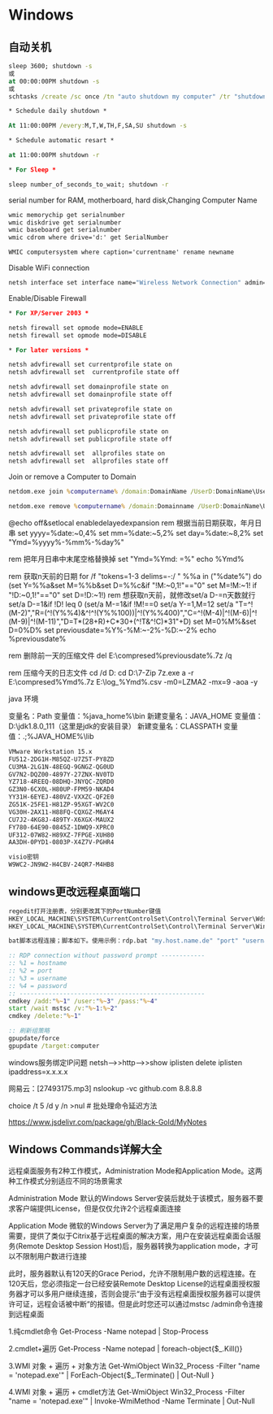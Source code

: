 ﻿# Windows

## 自动关机

```bat
sleep 3600; shutdown -s
或
at 00:00:00PM shutdown -s
或
schtasks /create /sc once /tn "auto shutdown my computer" /tr "shutdown -s" /st 15:30

* Schedule daily shutdown *

At 11:00:00PM /every:M,T,W,TH,F,SA,SU shutdown -s

* Schedule automatic resart *

at 11:00:00PM shutdown -r

* For Sleep *

sleep number_of_seconds_to_wait; shutdown -r

```

serial number for RAM, motherboard, hard disk,Changing Computer Name

```bat
wmic memorychip get serialnumber
wmic diskdrive get serialnumber
wmic baseboard get serialnumber
wmic cdrom where drive='d:' get SerialNumber

WMIC computersystem where caption='currentname' rename newname
```

Disable WiFi connection

```bat
netsh interface set interface name="Wireless Network Connection" admin=DISABLED
```

Enable/Disable Firewall

```bat
* For XP/Server 2003 *

netsh firewall set opmode mode=ENABLE
netsh firewall set opmode mode=DISABLE

* For later versions *

netsh advfirewall set currentprofile state on
netsh advfirewall set  currentprofile state off

netsh advfirewall set domainprofile state on
netsh advfirewall set domainprofile state off

netsh advfirewall set privateprofile state on
netsh advfirewall set privateprofile state off

netsh advfirewall set publicprofile state on
netsh advfirewall set publicprofile state off

netsh advfirewall set  allprofiles state on
netsh advfirewall set  allprofiles state off
```

Join or remove a Computer to Domain

```bat
netdom.exe join %computername% /domain:DomainName /UserD:DomainName\UserName /PasswordD:Password

netdom.exe remove %computername% /domain:Domainname /UserD:DomainName\UserName /PasswordD:Password
```

@echo off&setlocal enabledelayedexpansion
rem 根据当前日期获取，年月日串
set yyyy=%date:~0,4%
set mm=%date:~5,2%
set day=%date:~8,2%
set "Ymd=%yyyy%-%mm%-%day%"

rem 把年月日串中末尾空格替换掉
set "Ymd=%Ymd: =%"
echo %Ymd%

rem 获取n天前的日期
for /f "tokens=1-3 delims=-:/ " %%a in ("%date%") do (set Y=%%a&set M=%%b&set D=%%c&if "!M:~0,1!"=="0" set M=!M:~1!
if "!D:~0,1!"=="0" set D=!D:~1!)
rem 想获取n天前，就修改set/a D-=n天数就行
set/a D-=1&if !D! leq 0 (set/a M-=1&if !M!==0 set/a Y-=1,M=12
set/a "T=^!(M-2)","R=(^!(Y%%4)&^!^!(Y%%100))|^!(Y%%400)","C=^!(M-4)|^!(M-6)|^!(M-9)|^!(M-11)","D=T*(28+R)+C*30+(^!T&^!C)*31"+D)
set M=0%M%&set D=0%D%
set previousdate=%Y%-%M:~-2%-%D:~-2%
echo %previousdate%

rem 删除前一天的压缩文件
del E:\compresed\%previousdate%.7z /q

rem 压缩今天的日志文件
cd /d D:
cd D:\7-Zip
7z.exe a -r E:\compresed\%Ymd%.7z E:\log_%Ymd%.csv -m0=LZMA2 -mx=9 -aoa -y

java 环境

变量名：Path
变量值：%java_home%\bin
新建变量名：JAVA_HOME
变量值：D:\jdk1.8.0_111（这里是jdk的安装目录）
新建变量名：CLASSPATH
变量值：.;%JAVA_HOME%\lib

```txt
VMware Workstation 15.x
FU512-2DG1H-M85QZ-U7Z5T-PY8ZD
CU3MA-2LG1N-48EGQ-9GNGZ-QG0UD
GV7N2-DQZ00-4897Y-27ZNX-NV0TD
YZ718-4REEQ-08DHQ-JNYQC-ZQRD0
GZ3N0-6CX0L-H80UP-FPM59-NKAD4
YY31H-6EYEJ-480VZ-VXXZC-QF2E0
ZG51K-25FE1-H81ZP-95XGT-WV2C0
VG30H-2AX11-H88FQ-CQXGZ-M6AY4
CU7J2-4KG8J-489TY-X6XGX-MAUX2
FY780-64E90-0845Z-1DWQ9-XPRC0
UF312-07W82-H89XZ-7FPGE-XUH80
AA3DH-0PYD1-0803P-X4Z7V-PGHR4

visio密钥
W9WC2-JN9W2-H4CBV-24QR7-M4HB8

```

## windows更改远程桌面端口

```bat
regedit打开注册表，分别更改其下的PortNumber键值
HKEY_LOCAL_MACHINE\SYSTEM\CurrentControlSet\Control\Terminal Server\Wds\rdpwd\Tds\tcp
HKEY_LOCAL_MACHINE\SYSTEM\CurrentControlSet\Control\Terminal Server\WinStations\RDP-Tcp

bat脚本远程连接；脚本如下。使用示例：rdp.bat "my.host.name.de" "port" "username" "password"

:: RDP connection without password prompt ------------
:: %1 = hostname
:: %2 = port
:: %3 = username
:: %4 = password
:: ---------------------------------------------------
cmdkey /add:"%~1" /user:"%~3" /pass:"%~4"
start /wait mstsc /v:"%~1:%~2"
cmdkey /delete:"%~1"

:: 刷新组策略
gpupdate/force
gpupdate /target:computer

```

windows服务绑定IP问题
netsh-->>http-->>show iplisten
delete iplisten ipaddress=x.x.x.x

网易云：[27493175.mp3]
nslookup -vc github.com 8.8.8.8

choice /t 5 /d y /n >nul    # 批处理命令延迟方法

https://www.jsdelivr.com/package/gh/Black-Gold/MyNotes

## Windows Commands详解大全

远程桌面服务有2种工作模式，Administration Mode和Application Mode。这两种工作模式分别适应不同的场景需求

Administration Mode
默认的Windows Server安装后就处于该模式，服务器不要求客户端提供License，但是仅仅允许2个远程桌面连接

Application Mode
微软的Windows Server为了满足用户复杂的远程连接的场景需要，提供了类似于Citrix基于远程桌面的解决方案，用户在安装远程桌面会话服务(Remote Desktop  Session Host)后，服务器转换为application mode，才可以不限制用户数进行连接

此时，服务器默认有120天的Grace Period，允许不限制用户数的远程连接。在120天后，您必须指定一台已经安装Remote Desktop License的远程桌面授权服务器才可以多用户继续连接，否则会提示“由于没有远程桌面授权服务器可以提供许可证，远程会话被中断“的报错。但是此时您还可以通过mstsc /admin命令连接到远程桌面

1.纯cmdlet命令
Get-Process -Name notepad | Stop-Process

2.cmdlet+遍历
Get-Process -Name notepad | foreach-object{$_.Kill()}

3.WMI 对象 + 遍历 + 对象方法
Get-WmiObject Win32_Process -Filter "name = 'notepad.exe'" | ForEach-Object{$_.Terminate()  | Out-Null }

4.WMI 对象 + 遍历 + cmdlet方法
Get-WmiObject Win32_Process -Filter "name = 'notepad.exe'" | Invoke-WmiMethod -Name Terminate | Out-Null
